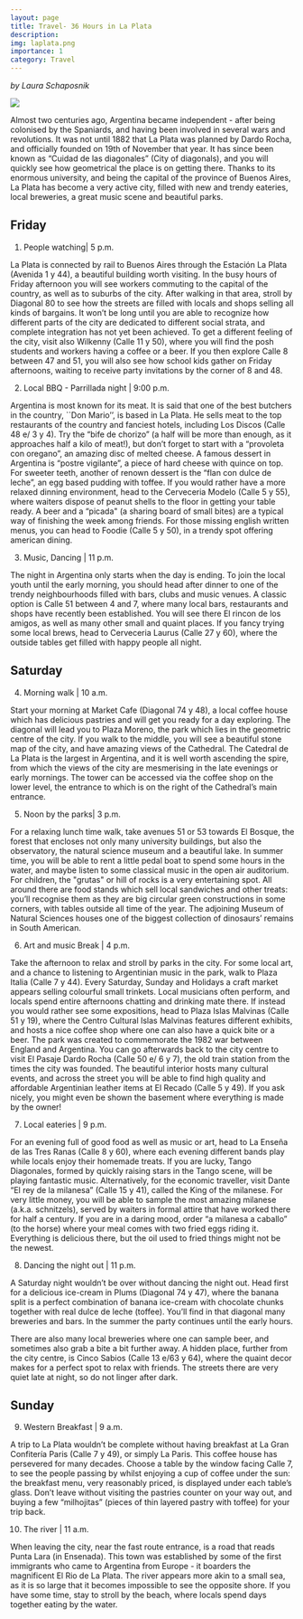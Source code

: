 ```yaml
---
layout: page
title: Travel- 36 Hours in La Plata
description: 
img: laplata.png
importance: 1
category: Travel
---
```


*by Laura Schaposnik*

![]({{site.baseurl}}/assets/img/laplata.png)

Almost two centuries ago, Argentina became independent - after being colonised by the Spaniards, and having been involved in several wars and revolutions. It was not until 1882 that La Plata was planned by Dardo Rocha, and officially founded on 19th of November that year. It has since been known as “Cuidad de las diagonales” (City of diagonals), and you will quickly see how geometrical the place is on getting there. Thanks to its enormous university, and being the capital of the province of Buenos Aires, La Plata has become a very active city, filled with new and trendy eateries, local breweries, a great music scene and beautiful parks.

## Friday

1. People watching| 5 p.m.

La Plata is connected by rail to Buenos Aires through the Estación La Plata (Avenida 1 y 44), a beautiful building worth visiting. In the busy hours of Friday afternoon you will see workers commuting to the capital of the country, as well as to suburbs of the city.  After walking in that area, stroll by Diagonal 80 to see how the streets are filled with locals and shops selling all kinds of bargains.  It won’t be long until you are able to recognize how different parts of the city are dedicated to different social strata, and complete integration has not yet been achieved. To get a different feeling of the city, visit also Wilkenny (Calle 11 y 50), where you will find the posh students and workers having a coffee or a beer. If you then explore Calle 8 between 47 and 51, you will also see how school kids gather on Friday afternoons, waiting to receive party invitations by the corner of 8 and 48.

2. Local BBQ - Parrillada night | 9:00 p.m.

Argentina is most known for its meat. It is said that one of the best butchers in the country, ``Don Mario’’,  is based in La Plata. He sells meat to the top restaurants of the country and fanciest hotels, including Los Discos (Calle 48 e/ 3 y 4). Try the “bife de chorizo” (a half will be more than enough, as it approaches half a kilo of meat!), but don’t forget to start with a “provoleta con oregano”, an amazing disc of melted cheese. A famous dessert in Argentina is “postre vigilante”, a piece of hard cheese with quince on top. For sweeter teeth,  another of renown dessert is the “flan con dulce de leche”, an egg based pudding with toffee. If you would rather have a more relaxed dinning environment, head to the Cerveceria Modelo (Calle 5 y 55), where  waiters dispose of peanut shells to the floor in getting your table ready. A beer and a “picada" (a sharing board  of small bites) are a typical way of finishing the week among friends. For those missing english written menus, you can head to Foodie (Calle 5 y 50), in a trendy spot offering american dining.

3. Music, Dancing | 11 p.m.

The night in Argentina only starts when the day is ending. To join the local youth until the early morning, you should head after dinner to one of the trendy neighbourhoods filled with bars, clubs and music venues. A classic option is Calle 51 between 4 and 7, where many local bars, restaurants and shops have recently been established. You will see there El rincon de los amigos, as well as many other small and quaint places. If you fancy trying some local brews, head to Cerveceria Laurus (Calle 27 y 60), where the outside tables get filled with happy people all night. 

## Saturday

4. Morning walk | 10 a.m.

Start your morning at Market Cafe (Diagonal 74 y 48), a local coffee house which has delicious pastries and will get you ready for a day exploring. The diagonal will lead you to Plaza Moreno, the park which lies in the geometric centre of the city. If you walk to the middle, you will see a beautiful stone map of the city, and have amazing views of the Cathedral. The Catedral de La Plata is the largest in Argentina, and it is well worth ascending the spire, from which the views of the city are mesmerising in the late evenings or early mornings. The tower can be accessed via the coffee shop on the lower level, the entrance to which is on the right of the Cathedral’s main entrance.

5. Noon by the parks| 3 p.m.

For a relaxing lunch time walk, take avenues 51 or 53 towards El Bosque, the forest that encloses not only many university buildings, but also the observatory, the natural science museum and a beautiful lake. In summer time, you will be able to rent a little pedal boat to spend some hours in the water, and maybe listen to some classical music in the open air auditorium. For children, the "grutas" or hill of rocks is a very entertaining spot. All around there are food stands which sell local sandwiches and other treats: you’ll recognise them as they are big circular green constructions in some corners, with tables outside all time of the year. The adjoining Museum of Natural Sciences houses one of the biggest collection of dinosaurs’ remains in South American.     

6. Art and music Break | 4 p.m.

Take the afternoon to relax and stroll by parks in the city. For some local art, and a chance to listening to Argentinian music in the park, walk to Plaza Italia (Calle 7 y 44). Every Saturday, Sunday and Holidays a craft market appears selling colourful small trinkets. Local musicians often perform, and locals spend entire afternoons chatting and drinking mate there.  If instead you would rather see some expositions, head to Plaza Islas Malvinas (Calle 51 y 19), where the Centro Cultural Islas Malvinas features different exhibits, and hosts a nice coffee shop where one can also have a quick bite or a beer. The park was created to commemorate the 1982 war between England and Argentina. You can go afterwards back to the city centre to visit El Pasaje Dardo Rocha (Calle 50 e/ 6 y 7), the old train station from the times the city was founded. The beautiful interior hosts many cultural events, and across the street you will be able to find high quality and affordable Argentinian leather items at El Recado (Calle 5 y 49). If you ask nicely, you might even be shown the basement where everything is made by the owner!

7. Local eateries | 9 p.m.

For an evening full of good food as well as music or art, head to La Enseña de las Tres Ranas (Calle 8 y 60), where each evening different bands play while locals enjoy their homemade treats. If you are lucky, Tango Diagonales, formed by quickly raising stars in the Tango scene, will be playing fantastic music. Alternatively, for the economic traveller, visit Dante “El rey de la milanesa” (Calle 15 y 41), called the King of the milanese. For very little money, you will be able to sample the most amazing milanese (a.k.a. schnitzels), served by waiters in formal attire that have worked there for half a century. If you are in a daring mood, order  “a milanesa a caballo” (to the horse) where your meal comes with two fried eggs riding it. Everything is delicious there, but the oil used to fried things might not be the newest.    

8. Dancing the night out | 11 p.m.

A Saturday night wouldn’t be over without dancing the night out. Head first for a delicious ice-cream in Plums (Diagonal 74 y 47), where the banana split is a perfect combination of banana ice-cream with chocolate chunks together with real dulce de leche (toffee). You’ll find in that diagonal many breweries and bars. In the summer the party continues until the early hours.

There are also many local breweries where one can sample beer, and sometimes also grab a bite a bit further away. A hidden place, further from the city centre, is Cinco Sabios (Calle 13 e/63 y 64), where the quaint decor makes for a perfect spot to relax with friends. The streets there are very quiet late at night, so do not linger after dark.


## Sunday

9. Western Breakfast | 9 a.m.

A trip to La Plata wouldn’t be complete without having breakfast at La Gran Confitería Paris (Calle 7 y 49), or simply La Paris. This coffee house has persevered for many decades. Choose a table by the window facing Calle 7, to see the people passing by whilst enjoying a cup of coffee under the sun: the breakfast menu, very reasonably priced, is displayed under each table’s glass. Don’t leave without visiting the pastries counter on your way out, and buying a few “milhojitas” (pieces of thin layered pastry with toffee) for your trip back.

10. The river | 11 a.m.

When leaving the city, near the fast route entrance, is a road that reads Punta Lara (in Ensenada). This town was established by some of the first immigrants who came to Argentina from Europe - it boarders the magnificent El Rio de La Plata. The river appears more akin to a small sea, as it is so large that it becomes impossible to see the opposite shore. If you have some time, stay to stroll by the beach, where locals spend days together eating by the water.